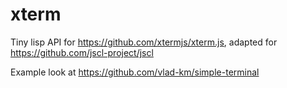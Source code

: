# xterm
Tiny lisp API for https://github.com/xtermjs/xterm.js, adapted for  https://github.com/jscl-project/jscl

Example look at https://github.com/vlad-km/simple-terminal
